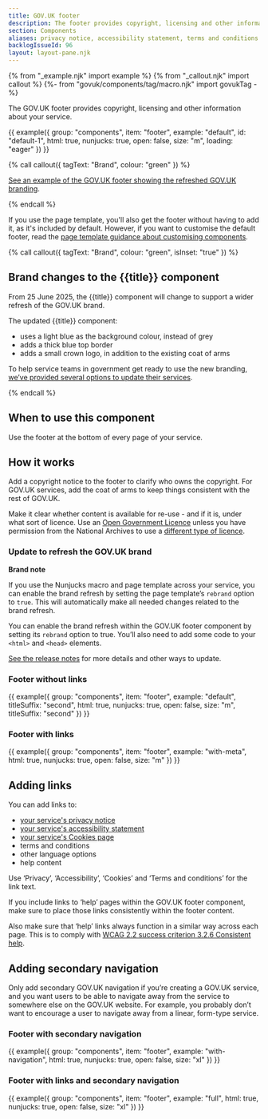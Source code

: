 ```yaml
---
title: GOV.UK footer
description: The footer provides copyright, licensing and other information about your service and department
section: Components
aliases: privacy notice, accessibility statement, terms and conditions
backlogIssueId: 96
layout: layout-pane.njk
---
```


{% from "_example.njk" import example %}
{% from "_callout.njk" import callout %}
{%- from "govuk/components/tag/macro.njk" import govukTag -%}

The GOV.UK footer provides copyright, licensing and other information about your service.

{{ example({ group: "components", item: "footer", example: "default", id: "default-1", html: true, nunjucks: true, open: false, size: "m", loading: "eager" }) }}

{% call callout({ tagText: "Brand", colour: "green" }) %}

<p class="govuk-body"><a href="/components/footer/default/branded/index.html">See an example of the GOV.UK footer showing the refreshed GOV.UK branding</a>.</p>

{% endcall %}

If you use the page template, you'll also get the footer without having to add it, as it's included by default. However, if you want to customise the default footer, read the [page template guidance about customising components](/styles/page-template/#changing-template-content).

{% call callout({ tagText: "Brand", colour: "green", isInset: "true" }) %}

<h2 class="app-callout__heading">Brand changes to the {{title}} component</h2><p class="govuk-body">From 25 June 2025, the {{title}} component will change to support a wider refresh of the GOV.UK brand.</p>

<p class="govuk-body">The updated {{title}} component:</p>
<ul class="govuk-list">
<li>uses a light blue as the background colour, instead of grey</li>
<li>adds a thick blue top border</li>
<li>adds a small crown logo, in addition to the existing coat of arms</li>
</ul>
<p class="govuk-body">To help service teams in government get ready to use the new branding, <a href="#update-to-refresh-the-govuk-brand">we’ve provided several options to update their services</a>.</p>
{% endcall %}

## When to use this component

Use the footer at the bottom of every page of your service.

## How it works

Add a copyright notice to the footer to clarify who owns the copyright. For GOV.UK services, add the coat of arms to keep things consistent with the rest of GOV.UK.

Make it clear whether content is available for re-use - and if it is, under what sort of licence. Use an [Open Government Licence](https://www.nationalarchives.gov.uk/doc/open-government-licence/version/3/) unless you have permission from the National Archives to use a [different type of licence](https://www.nationalarchives.gov.uk/information-management/re-using-public-sector-information/uk-government-licensing-framework/open-government-licence/other-licences/).

### Update to refresh the GOV.UK brand

<strong class="govuk-tag brand-tag-green">
  Brand<span class="govuk-visually-hidden"> note</span>
</strong>

If you use the Nunjucks macro and page template across your service, you can enable the brand refresh by setting the page template’s `rebrand` option to `true`. This will automatically make all needed changes related to the brand refresh.

You can enable the brand refresh within the GOV.UK footer component by setting its `rebrand` option to true. You’ll also need to add some code to your `<html>` and `<head>` elements.

[See the release notes](https://github.com/alphagov/govuk-frontend/releases) for more details and other ways to update.

### Footer without links

{{ example({ group: "components", item: "footer", example: "default", titleSuffix: "second", html: true, nunjucks: true, open: false, size: "m", titleSuffix: "second" }) }}

### Footer with links

{{ example({ group: "components", item: "footer", example: "with-meta", html: true, nunjucks: true, open: false, size: "m" }) }}

## Adding links

You can add links to:

- [your service's privacy notice](https://www.gov.uk/service-manual/design/collecting-personal-information-from-users)
- [your service's accessibility statement](https://www.gov.uk/service-manual/helping-people-to-use-your-service/publishing-information-about-your-services-accessibility)
- [your service's Cookies page](/patterns/cookies-page/)
- terms and conditions
- other language options
- help content

Use ‘Privacy’, ‘Accessibility’, ‘Cookies’ and ‘Terms and conditions’ for the link text.

If you include links to ‘help’ pages within the GOV.UK footer component, make sure to place those links consistently within the footer content.

Also make sure that ‘help’ links always function in a similar way across each page. This is to comply with [WCAG 2.2 success criterion 3.2.6 Consistent help](https://www.w3.org/WAI/WCAG22/Understanding/consistent-help.html).

## Adding secondary navigation

Only add secondary GOV.UK navigation if you’re creating a GOV.UK service, and you want users to be able to navigate away from the service to somewhere else on the GOV.UK website. For example, you probably don’t want to encourage a user to navigate away from a linear, form-type service.

### Footer with secondary navigation

{{ example({ group: "components", item: "footer", example: "with-navigation", html: true, nunjucks: true, open: false, size: "xl" }) }}

### Footer with links and secondary navigation

{{ example({ group: "components", item: "footer", example: "full", html: true, nunjucks: true, open: false, size: "xl" }) }}
